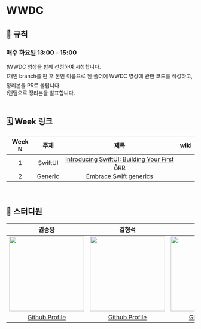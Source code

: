 # WWDC 
## 🚫 규칙
### 매주 화요일 13:00 - 15:00
❗️WWDC 영상을 함께 선정하여 시청합니다. <br>
❗️개인 branch를 판 후 본인 이름으로 된 폴더에 WWDC 영상에 관한 코드를 작성하고, 정리본을 PR로 올립니다. <br>
❗️랜덤으로 정리본을 발표합니다. <br>
<br>


## 🗓️ Week 링크
|Week N | 주제  | 제목 | wiki |
|:--:|:--:|:--:|:--:|
| 1 | SwiftUI| [Introducing SwiftUI: Building Your First App](https://developer.apple.com/videos/play/wwdc2019/204/)| |
| 2 | Generic | [Embrace Swift generics](https://developer.apple.com/videos/play/wwdc2022/110352/) | |

<br>

## 🫥 스터디원
| 권승용 | 김형석 | 김민송 |
| :-------: | :--------: | :--------: |
| <Img src = "https://avatars.githubusercontent.com/u/22342277?v=4"  width="200" height="200"> |  <Img src = "https://avatars.githubusercontent.com/u/102458207?v=4"  width="200" height="200"> | <Img src = "https://avatars.githubusercontent.com/u/124889931?v=4"  width="200" height="200"> |
|[Github Profile](https://github.com/ericKwon95) | [Github Profile](https://github.com/NeoSelf1) | [Github Profile](https://github.com/mint3382) |
